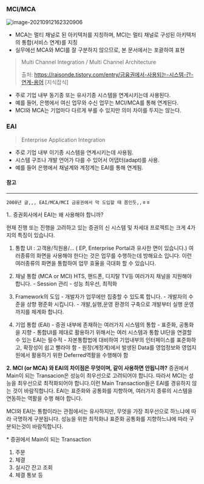 ### MCI/MCA

![image-20210912162320906](C:/Users/USER/AppData/Roaming/Typora/typora-user-images/image-20210912162320906.png)

- MCA는 멀티 채널로 된 아키텍처를 지칭하며, MCI는 멀티 채널로 구성된 아키텍처의 통합(서비스 연계)를 지칭
- 실무에선 MCA와 MCI를 잘 구분하지 않으므로, 본 문서에서는 포괄하여 표현

> Multi Channel Integration / Multi Channel Architecture
>
> 출처: https://raisonde.tistory.com/entry/금융권에서-사용되는-시스템-간-연계-용어 [지식잡식]

- 주로 기업 내부 동기종 또는 유사기종 시스템을 연계시키는데 사용된다.
- 예를 들어, 은행에서 여신 업무와 수신 업무는 MCI/MCA를 통해 연계된다.
- MCI와 MCA는 기업마다 다르게 부를 수 있지만 의미 차이를 두지는 않는다.



### EAI

> Enterprise Application Integration

- 주로 기업 내부 이기종 시스템을 연계시키는데 사용됨.
- 시스템 구조나 개발 언어가 다를 수 있어서 어댑터(adapt)를 사용.
- 예를 들어 은행에서 채널계와 계정계는 EAI를 통해 연계됨.



#### 참고

---

`2008년 글,,, EAI/MCA/MCI 금융권에서 막 도입할 때 쯤인듯,,ㅎㅎ`

1.. 증권회사에서 EAI는 왜 사용해야 합니까?

현재 진행 또는 진행을 고려하고 있는 증권의 신 시스템 및 차세대 프로젝트는 크게 4가지의 특징이
있습니다.
1) 통합 UI : 고객용/직원용/... ( EP, Enterprise Portal과 유사한 면이 있습니다.)
  여러종류의 화면을 사용해야 한다는 것은 업무를 수행하는데 방해요소 입니다. 이런 여러종류의
  화면을 통합하여 업무 효율을 극대화 할 수 있습니다.

2) 채널 통합 (MCA or MCI)
  HTS, 핸드폰, 디지탈 TV등 여러가지 채널을 지원해야 합니다.
  \- Session 관리
  \- 성능 최우선, 최적화

3) Framework의 도입
  \- 개발자가 업무에만 집중할 수 있도록 합니다.
  \- 개발자의 수준을 상향 평준화 시킵니다.
  \- 개발,실행,운영 환경의 구축으로 개발부터 실행 운영까지를 체계화 합니다.

4) 기업 통합 (EAI)
  \- 증권 내부에 존재하는 여러가지 시스템의 통합
  \- 표준화, 공통화을 지향
  \- 통합UI를 제대로 활용하기 위해서는 여러 시스템과 통합 UI단을 연결할 수 있는 EAI는 필수적
  \- 자본통합법에 대비하여 기업내부의 인터페이스를 표준화하고, 확장성이 쉽고 빨라야 함
  \- 원장(계정계)에서 발생된 Data를 영업정보와 영업지원에서 활용하기 위한 Deferred역활을 수행해야 함

**2. MCI (or MCA) 와 EAI의 차이점은 무엇이며, 같이 사용하면 안됩니까?**
  증권에서 Main이 되는 Transacion은 성능이 최우선으로 고려되어야 합니다.
  따라서 MCI는 성능을 최우선으로 최적화되어야 합니다.이런 Main Transaction들은 EAI를 경유하지 않는
  것이 바람직합니다. EAI는 표준화와 공통화를 지향하며, 여러가지 종류의 시스템을 연동하는 역활을 수행
  해야 합니다.

  MCI와 EAI는 통합이라는 관점에서는 유사하지만, 무엇을 가장 최우선으로 하느냐에 따라
  극명하게 구분됩니다.
  성능을 위한 최적화냐 표준화 공통화를 지향하느냐에 따라 구분되는것이 바람직합니다.

  \* 증권에서 Main이 되는 Transaction
   1) 주문
   2) 체결
   3) 실시간 잔고 조회
   4) 체결 통보 등